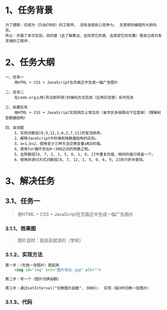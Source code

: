 # 1、任务背景

~~~
为了摆脱：仅成为（只会CRUD）的工程师， 没有自我核心竞争力， 无思想的编程的大龄码农。
所以：开展了本次实验，目的是（去了解算法、去欣赏它的美、去感受它的优雅）使自己成为有灵魂的工程师.
~~~



# 2、任务大纲

~~~
一、任务一
	⽤HTML + CSS + JavaScript在⻚⾯正中⽣成⼀幅⼴告图⽚

二、任务二
	在code.org上用(所⻅即所得)的编码⽅式完成（应⽤实验室）系列任务

三、拓展任务
	⽤HTML + CSS + JavaScript实现⽹⻚上常⻅的（省市区多级联动下拉菜单）（理解树型数据结构）

四、⾃测题
	1、实现对数组[0,9,12,1,6,3,7,11]的冒泡排序。
	2、解释JavaScript中的堆和栈数据结构的区别。
	3、a=1,b=2，使⽤⾄少三种⽅法交换变量a和b的值。
	4、使⽤for循环求出0～300之间的奇数之和。
	5、去除数组[8, 7, 2, 1, 5, 0, 1, 9, 2]中重复的值，相同的值只保留⼀个。
	6、使⽤⾮递归⽅式对数组[8, 7, 12, 1, 5, 0, 6, 9, 2]执⾏折半查找。
~~~



# 3、解决任务

## 3.1、任务一

> ⽤HTML + CSS + JavaScript在⻚⾯正中⽣成⼀幅⼴告图⽚



### 3.1.1、效果图

> 图片选材：我目前就读的（学校） 





### 3.1.2、实现方法

~~~html
第一步：（先放一张图片）跑起来
	<img id="img" src="图片地址.jpg" alt="">

第二步：写一个（图片切换函数）

第三步：通过setInterval("切换图片函数", 3000);  实现（每3秒切换一张图片）
~~~



### 3.1.3、代码

> 



